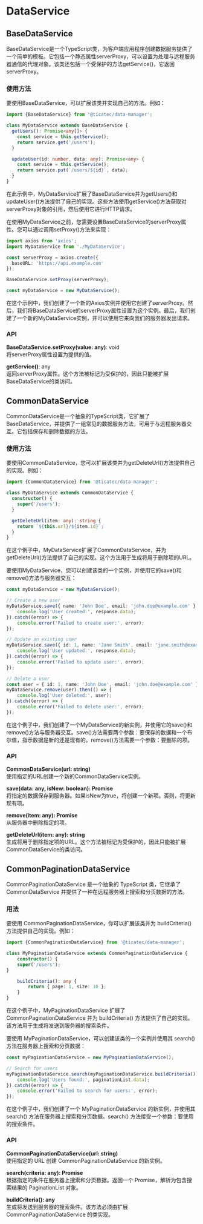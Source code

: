 # DataService

## BaseDataService
BaseDataService是一个TypeScript类，为客户端应用程序创建数据服务提供了一个简单的模板。它包括一个静态属性serverProxy，可以设置为处理与远程服务器通信的代理对象。该类还包括一个受保护的方法getService()，它返回serverProxy。

### 使用方法
要使用BaseDataService，可以扩展该类并实现自己的方法。例如：

```typescript
import {BaseDataService} from '@ticatec/data-manager';

class MyDataService extends BaseDataService {
  getUsers(): Promise<any[]> {
    const service = this.getService();
    return service.get('/users');
  }

  updateUser(id: number, data: any): Promise<any> {
    const service = this.getService();
    return service.put(`/users/${id}`, data);
  }
}
```
在此示例中，MyDataService扩展了BaseDataService并为getUsers()和updateUser()方法提供了自己的实现。这些方法使用getService()方法获取对serverProxy对象的引用，然后使用它进行HTTP请求。

在使用MyDataService之前，您需要设置BaseDataService的serverProxy属性。您可以通过调用setProxy()方法来实现：

```typescript
import axios from 'axios';
import MyDataService from './MyDataService';

const serverProxy = axios.create({
  baseURL: 'https://api.example.com'
});

BaseDataService.setProxy(serverProxy);

const myDataService = new MyDataService();
```
在这个示例中，我们创建了一个新的Axios实例并使用它创建了serverProxy。然后，我们将BaseDataService的serverProxy属性设置为这个实例。最后，我们创建了一个新的MyDataService实例，并可以使用它来向我们的服务器发出请求。

### API
**BaseDataService.setProxy(value: any)**: void  
将serverProxy属性设置为提供的值。

**getService()**: any  
返回serverProxy属性。这个方法被标记为受保护的，因此只能被扩展BaseDataService的类访问。


## CommonDataService

CommonDataService是一个抽象的TypeScript类，它扩展了BaseDataService，并提供了一组常见的数据服务方法，可用于与远程服务器交互。它包括保存和删除数据的方法。

### 使用方法
要使用CommonDataService，您可以扩展该类并为getDeleteUrl()方法提供自己的实现。例如：

```typescript
import {CommonDataService} from '@ticatec/data-manager';

class MyDataService extends CommonDataService {
  constructor() {
    super('/users');
  }

  getDeleteUrl(item: any): string {
    return `${this.url}/${item.id}`;
  }
}
```
在这个例子中，MyDataService扩展了CommonDataService，并为getDeleteUrl()方法提供了自己的实现。这个方法用于生成将用于删除项的URL。

要使用MyDataService，您可以创建该类的一个实例，并使用它的save()和remove()方法与服务器交互：

```typescript
const myDataService = new MyDataService();

// Create a new user
myDataService.save({ name: 'John Doe', email: 'john.doe@example.com' }, true).then((response) => {
    console.log('User created:', response.data);
}).catch((error) => {
    console.error('Failed to create user:', error);
});

// Update an existing user
myDataService.save({ id: 1, name: 'Jane Smith', email: 'jane.smith@example.com' }, false).then((response) => {
    console.log('User updated:', response.data);
}).catch((error) => {
    console.error('Failed to update user:', error);
});

// Delete a user
const user = { id: 1, name: 'John Doe', email: 'john.doe@example.com' };
myDataService.remove(user).then(() => {
    console.log('User deleted:', user);
}).catch((error) => {
    console.error('Failed to delete user:', error);
});
```
在这个例子中，我们创建了一个MyDataService的新实例，并使用它的save()和remove()方法与服务器交互。save()方法需要两个参数：要保存的数据和一个布尔值，指示数据是新的还是现有的。remove()方法需要一个参数：要删除的项。

### API
**CommonDataService(url: string)**  
使用指定的URL创建一个新的CommonDataService实例。

**save(data: any, isNew: boolean): Promise<any>**  
将指定的数据保存到服务器。如果isNew为true，将创建一个新项。否则，将更新现有项。

**remove(item: any): Promise<void>**  
从服务器中删除指定的项。

**getDeleteUrl(item: any): string**  
生成将用于删除指定项的URL。这个方法被标记为受保护的，因此只能被扩展CommonDataService的类访问。

## CommonPaginationDataService
CommonPaginationDataService 是一个抽象的 TypeScript 类，它继承了 CommonDataService 并提供了一种在远程服务器上搜索和分页数据的方法。

### 用法
要使用 CommonPaginationDataService，你可以扩展该类并为 buildCriteria() 方法提供自己的实现。例如：

```typescript
import {CommonPaginationDataService} from '@ticatec/data-manager';

class MyPaginationDataService extends CommonPaginationDataService {
    constructor() {
    super('/users');
}

    buildCriteria(): any {
        return { page: 1, size: 10 };
    }
}
```
在这个例子中，MyPaginationDataService 扩展了 CommonPaginationDataService 并为 buildCriteria() 方法提供了自己的实现。该方法用于生成将发送到服务器的搜索条件。

要使用 MyPaginationDataService，可以创建该类的一个实例并使用其 search() 方法在服务器上搜索和分页数据：

```typescript
const myPaginationDataService = new MyPaginationDataService();

// Search for users
myPaginationDataService.search(myPaginationDataService.buildCriteria()).then((paginationList) => {
    console.log('Users found:', paginationList.data);
}).catch((error) => {
    console.error('Failed to search for users:', error);
});
```
在这个例子中，我们创建了一个 MyPaginationDataService 的新实例，并使用其 search() 方法在服务器上搜索和分页数据。search() 方法接受一个参数：要使用的搜索条件。

### API
**CommonPaginationDataService(url: string)**  
使用指定的 URL 创建 CommonPaginationDataService 的新实例。

**search(criteria: any): Promise<PaginationList>**  
根据指定的条件在服务器上搜索和分页数据。返回一个 Promise，解析为包含搜索结果的 PaginationList 对象。

**buildCriteria(): any**  
生成将发送到服务器的搜索条件。该方法必须由扩展 CommonPaginationDataService 的类实现。



